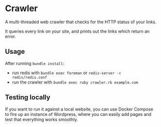 Crawler
=======

A multi-threaded web crawler that checks for the HTTP status of your links.

It queries every link on your site, and prints out the links which return an
error.

Usage
-----

After running `bundle install`:

* run redis with `bundle exec foreman` or `redis-server -c redis/redis.conf`
* run the crawler with `bundle exec ruby crawler.rb example.com`

Testing locally
---------------

If you want to run it against a local website, you can use Docker Compose to
fire up an instance of Wordpress, where you can easily add pages and test that
everything works smoothly.
